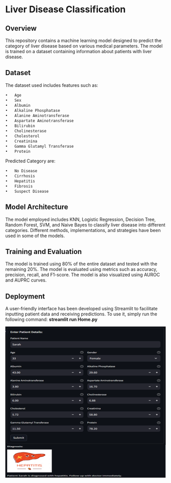 # Liver Disease Classification

## Overview

This repository contains a machine learning model designed to predict the category of liver disease based on various medical parameters. The model is trained on a dataset containing information about patients with liver disease.

## Dataset

The dataset used includes features such as:

    •	Age 
    •	Sex 
    •	Albumin 
    •	Alkaline Phosphatase 
    •	Alanine Aminotransferase 
    •	Aspartate Aminotransferase 
    •	Bilirubin 
    •	Cholinesterase 
    •	Cholesterol 
    •	Creatinina 
    •	Gamma Glutamyl Transferase 
    •	Protein

Predicted Category are:

    •	No Disease 
    •	Cirrhosis 
    •	Hepatitis 
    •	Fibrosis 
    •	Suspect Disease

## Model Architecture

The model employed includes KNN, Logistic Regression, Decision Tree, Random Forest, SVM, and Naive Bayes to classify liver disease into different categories. Different methods, implementations, and strategies have been used in some of the models.

## Training and Evaluation

The model is trained using 80% of the entire dataset and tested with the remaining 20%. The model is evaluated using metrics such as accuracy, precision, recall, and F1-score. The model is also visualized using AUROC and AUPRC curves.

## Deployment

A user-friendly interface has been developed using Streamlit to facilitate inputting patient data and receiving predictions. To use it, simply run the following command:
**streamlit run Home.py**

![alt text](image.png)



